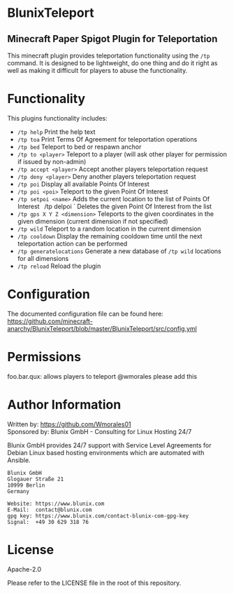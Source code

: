 # BlunixTeleport
## Minecraft Paper Spigot Plugin for Teleportation


This minecraft plugin provides teleportation functionality using the `/tp` command. It is designed to be lightweight, do one thing and do it right as well as making it difficult for players to abuse the functionality.


# Functionality

This plugins functionality includes:

- `/tp help` Print the help text
- `/tp toa` Print Terms Of Agreement for teleportation operations
- `/tp bed` Teleport to bed or respawn anchor
- `/tp to <player>` Teleport to a player (will ask other player for permission if issued by non-admin)
- `/tp accept <player>` Accept another players teleportation request
- `/tp deny <player>` Deny another players teleportation request
- `/tp poi` Display all available Points Of Interest
- `/tp poi <poi>` Teleport to the given Point Of Interest
- `/tp setpoi <name>` Adds the current location to the list of Points Of Interest
` `/tp delpoi <name>` Deletes the given Point Of Interest from the list
- `/tp gps X Y Z <dimension>` Teleports to the given coordinates in the given dimension (current dimension if not specified)
- `/tp wild` Teleport to a random location in the current dimension
- `/tp cooldown` Display the remaining cooldown time until the next teleportation action can be performed
- `/tp generatelocations` Generate a new database of `/tp wild` locations for all dimensions
- `/tp reload` Reload the plugin


# Configuration

The documented configuration file can be found here: https://github.com/minecraft-anarchy/BlunixTeleport/blob/master/BlunixTeleport/src/config.yml


# Permissions

foo.bar.qux: allows players to teleport @wmorales please add this


# Author Information

Written by: https://github.com/Wmorales01  
Sponsored by: Blunix GmbH - Consulting for Linux Hosting 24/7

Blunix GmbH provides 24/7 support with Service Level Agreements for Debian Linux based hosting environments which are automated with Ansible.

```
Blunix GmbH
Glogauer Straße 21
10999 Berlin
Germany

Website: https://www.blunix.com
E-Mail:  contact@blunix.com
gpg key: https://www.blunix.com/contact-blunix-com-gpg-key
Signal:  +49 30 629 318 76
```

# License
Apache-2.0

Please refer to the LICENSE file in the root of this repository.
